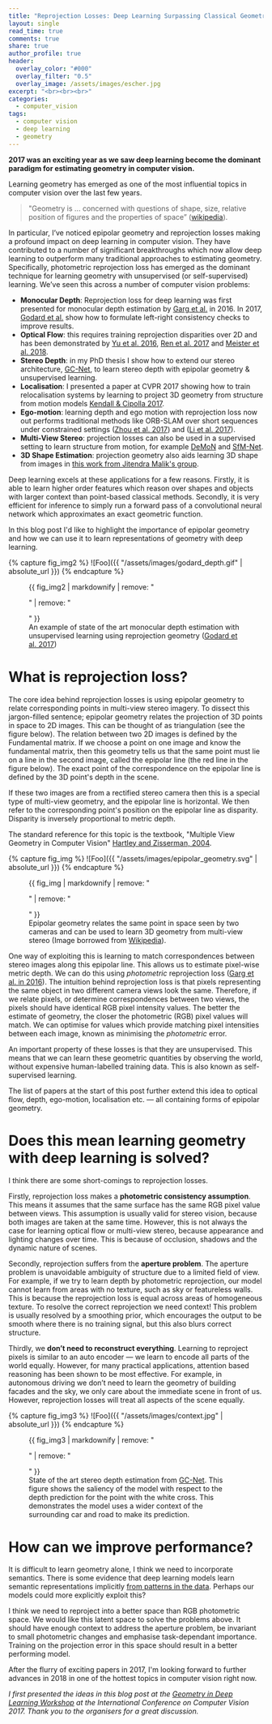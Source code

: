 ```yaml
---
title: "Reprojection Losses: Deep Learning Surpassing Classical Geometry in Computer Vision?"
layout: single
read_time: true
comments: true
share: true
author_profile: true
header:
  overlay_color: "#000"
  overlay_filter: "0.5"
  overlay_image: /assets/images/escher.jpg
excerpt: "<br><br><br>"
categories:
  - computer_vision
tags:
  - computer vision
  - deep learning
  - geometry
---
```


**2017 was an exciting year as we saw deep learning become the dominant paradigm for estimating geometry in computer vision.**

Learning geometry has emerged as one of the most influential topics in computer vision over the last few years. 

> "Geometry is ... concerned with questions of shape, size, relative position of figures and the properties of space” ([wikipedia](https://en.wikipedia.org/wiki/Geometry)).

In particular, I’ve noticed epipolar geometry and reprojection losses making a profound impact on deep learning in computer vision. 
They have contributed to a number of significant breakthroughs which now allow deep learning to outperform many traditional approaches to estimating geometry. 
Specifically, photometric reprojection loss has emerged as the dominant technique for learning geometry with unsupervised (or self-supervised) learning. 
We’ve seen this across a number of computer vision problems:

 - **Monocular Depth**: Reprojection loss for deep learning was first presented for monocular depth estimation by [Garg et al.](https://arxiv.org/abs/1603.04992) in 2016. 
In 2017, [Godard et al.](https://arxiv.org/abs/1609.03677) show how to formulate left-right consistency checks to improve results.
 - **Optical Flow**: this requires training reprojection disparities over 2D and has been demonstrated by [Yu et al. 2016](https://arxiv.org/abs/1608.05842), [Ren et al. 2017](http://www.aaai.org/ocs/index.php/AAAI/AAAI17/paper/download/14388/13940) and [Meister et al. 2018](https://arxiv.org/abs/1711.07837).
 - **Stereo Depth**: in my PhD thesis I show how to extend our stereo architecture, [GC-Net](https://arxiv.org/abs/1703.04309), to learn stereo depth with epipolar geometry & unsupervised learning.
 - **Localisation**: I presented a paper at CVPR 2017 showing how to train relocalisation systems by learning to project 3D geometry from structure from motion models [Kendall & Cipolla 2017](https://arxiv.org/abs/1704.00390).
 - **Ego-motion**: learning depth and ego motion with reprojection loss now out performs traditional methods like ORB-SLAM over short sequences under constrained settings ([Zhou et al. 2017](https://people.eecs.berkeley.edu/~tinghuiz/projects/SfMLearner/)) and ([Li et al. 2017](https://arxiv.org/pdf/1709.06841.pdf)).
 - **Multi-View Stereo**: projection losses can also be used in a supervised setting to learn structure from motion, for example [DeMoN](http://openaccess.thecvf.com/content_cvpr_2017/papers/Ummenhofer_DeMoN_Depth_and_CVPR_2017_paper.pdf) and [SfM-Net](https://arxiv.org/abs/1704.07804).
 - **3D Shape Estimation**: projection geometry also aids learning 3D shape from images in [this work from Jitendra Malik's group](https://arxiv.org/pdf/1704.06254.pdf).

Deep learning excels at these applications for a few reasons.
Firstly, it is able to learn higher order features which reason over shapes and objects with larger context than point-based classical methods.
Secondly, it is very efficient for inference to simply run a forward pass of a convolutional neural network which approximates an exact geometric function.

In this blog post I'd like to highlight the importance of epipolar geometry and how we can use it to learn representations of geometry with deep learning.

{% capture fig_img2 %}
![Foo]({{ "/assets/images/godard_depth.gif" | absolute_url }})
{% endcapture %}

<figure>
  {{ fig_img2 | markdownify | remove: "<p>" | remove: "</p>" }}
  <figcaption>An example of state of the art monocular depth estimation with unsupervised learning using reprojection geometry (<a href="https://arxiv.org/abs/1609.03677">Godard et al. 2017</a>)</figcaption>
</figure>

# What is reprojection loss?

The core idea behind reprojection losses is using epipolar geometry to relate corresponding points in multi-view stereo imagery.
To dissect this jargon-filled sentence; epipolar geometry relates the projection of 3D points in space to 2D images. 
This can be thought of as triangulation (see the figure below).
The relation between two 2D images is defined by the Fundamental matrix.
If we choose a point on one image and know the fundamental matrix, then this geometry tells us that the same point must lie on a line in the second image, called the epipolar line (the red line in the figure below).
The exact point of the correspondence on the epipolar line is defined by the 3D point's depth in the scene.

If these two images are from a rectified stereo camera then this is a special type of multi-view geometry, and the epipolar line is horizontal.
We then refer to the corresponding point's position on the epipolar line as disparity.
Disparity is inversely proportional to metric depth.

The standard reference for this topic is the textbook, "Multiple View Geometry in Computer Vision" [Hartley and Zisserman, 2004](http://www.robots.ox.ac.uk/~vgg/hzbook/).

{% capture fig_img %}
![Foo]({{ "/assets/images/epipolar_geometry.svg" | absolute_url }})
{% endcapture %}

<figure>
  {{ fig_img | markdownify | remove: "<p>" | remove: "</p>" }}
  <figcaption>Epipolar geometry relates the same point in space seen by two cameras and can be used to learn 3D geometry from multi-view stereo (Image borrowed from <a href="https://en.wikipedia.org/wiki/Epipolar_geometry">Wikipedia</a>).</figcaption>
</figure>

One way of exploiting this is learning to match correspondences between stereo images along this epipolar line.
This allows us to estimate pixel-wise metric depth.
We can do this using _photometric_ reprojection loss ([Garg et al. in 2016](https://arxiv.org/abs/1603.04992)).
The intuition behind reprojection loss is that pixels representing the same object in two different camera views look the same. 
Therefore, if we relate pixels, or determine correspondences between two views, the pixels should have identical RGB pixel intensity values.
The better the estimate of geometry, the closer the photometric (RGB) pixel values will match. 
We can optimise for values which provide matching pixel intensities between each image, known as minimising the _photometric_ error.

An important property of these losses is that they are unsupervised. 
This means that we can learn these geometric quantities by observing the world, without expensive human-labelled training data.
This is also known as self-supervised learning.

The list of papers at the start of this post further extend this idea to optical flow, depth, ego-motion, localisation etc. — all containing forms of epipolar geometry. 

# Does this mean learning geometry with deep learning is solved?

I think there are some short-comings to reprojection losses.

Firstly, reprojection loss makes a **photometric consistency assumption**. 
This means it assumes that the same surface has the same RGB pixel value between views. 
This assumption is usually valid for stereo vision, because both images are taken at the same time. 
However, this is not always the case for learning optical flow or multi-view stereo, because appearance and lighting changes over time. 
This is because of occlusion, shadows and the dynamic nature of scenes.

Secondly, reprojection suffers from the **aperture problem**.
The aperture problem is unavoidable ambiguity of structure due to a limited field of view. 
For example, if we try to learn depth by photometric reprojection, our model cannot learn from areas with no texture, such as sky or featureless walls. 
This is because the reprojection loss is equal across areas of homogeneous texture. To resolve the correct reprojection  we need context! 
This problem is usually resolved by a smoothing prior, which encourages the output to be smooth where there is no training signal, but this also blurs correct structure.

Thirdly, we **don’t need to reconstruct everything**. 
Learning to reproject pixels is similar to an auto encoder — we learn to encode all parts of the world equally. 
However, for many practical applications, attention based reasoning has been shown to be most effective. 
For example, in autonomous driving we don’t need to learn the geometry of building facades and the sky, we only care about the immediate scene in front of us. 
However, reprojection losses will treat all aspects of the scene equally.

{% capture fig_img3 %}
![Foo]({{ "/assets/images/context.jpg" | absolute_url }})
{% endcapture %}

<figure>
  {{ fig_img3 | markdownify | remove: "<p>" | remove: "</p>" }}
  <figcaption>State of the art stereo depth estimation from <a href="https://arxiv.org/abs/1703.04309">GC-Net</a>. This figure shows the saliency of the model with respect to the depth prediction for the point with the white cross. This demonstrates the model uses a wider context of the surrounding car and road to make its prediction. </figcaption>
</figure>

# How can we improve performance?

It is difficult to learn geometry alone, I think we need to incorporate semantics. 
There is some evidence that deep learning models learn semantic representations implicitly [from patterns in the data](https://arxiv.org/abs/1412.6856).
Perhaps our models could more explicitly exploit this?

I think we need to reproject into a better space than RGB photometric space. We would like this latent space to solve the problems above.
It should have enough context to address the aperture problem, be invariant to small photometric changes and emphasise task-dependant importance. 
Training on the projection error in this space should result in a better performing model. 

After the flurry of exciting papers in 2017, I'm looking forward to further advances in 2018 in one of the hottest topics in computer vision right now.




_I first presented the ideas in this blog post at the [Geometry in Deep Learning Workshop](https://sites.google.com/site/deepgeometry2017/) at the International Conference on Computer Vision 2017.
Thank you to the organisers for a great discussion._
